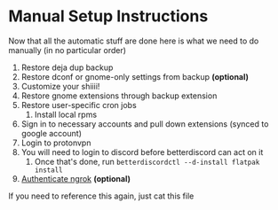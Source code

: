 # Manual Setup Instructions

Now that all the automatic stuff are done here is what we need to do manually (in no particular order)

1. Restore deja dup backup
2. Restore dconf or gnome-only settings from backup **(optional)**
3. Customize your shiiii!
4. Restore gnome extensions through backup extension
5. Restore user-specific cron jobs
   1. Install local rpms
6. Sign in to necessary accounts and pull down extensions (synced to google account)
7. Login to protonvpn
8. You will need to login to discord before betterdiscord can act on it
   1. Once that's done, run `betterdiscordctl --d-install flatpak install`
9. [Authenticate ngrok](https://ngrok.com/docs/getting-started) **(optional)**

If you need to reference this again, just cat this file

